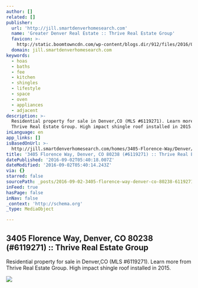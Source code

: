```yaml
---
author: []
related: []
publisher:
  url: 'http://jill.smartdenverhomesearch.com'
  name: 'Greater Denver Real Estate :: Thrive Real Estate Group'
  favicon: >-
    http://static.boomtowncdn.com/wp-content/blogs.dir/912/files/2016/05/TRG-logo-V-e1463945928413.jpg
  domain: jill.smartdenverhomesearch.com
keywords:
  - hoas
  - baths
  - fee
  - kitchen
  - shingles
  - lifestyle
  - space
  - oven
  - appliances
  - adjacent
description: >-
  Residential property for sale in Denver,CO (MLS #6119271). Learn more from
  Thrive Real Estate Group. High impact shingle roof installed in 2015.
inLanguage: en
app_links: []
isBasedOnUrl: >-
  http://jill.smartdenverhomesearch.com/homes/3405-Florence-Way/Denver/CO/80238/66201547/
title: '3405 Florence Way, Denver, CO 80238 (#6119271) :: Thrive Real Estate Group'
datePublished: '2016-09-02T05:40:18.007Z'
dateModified: '2016-09-02T05:40:14.243Z'
via: {}
starred: false
sourcePath: _posts/2016-09-02-3405-florence-way-denver-co-80238-6119271-thrive-rea.md
inFeed: true
hasPage: false
inNav: false
_context: 'http://schema.org'
_type: MediaObject

---
```

<article style=""><h1>3405 Florence Way, Denver, CO 80238 (#6119271) :: Thrive Real Estate Group</h1><p>Residential property for sale in Denver,CO (MLS #6119271). Learn more from Thrive Real Estate Group. High impact shingle roof installed in 2015.</p><img src="http://photos.boomtowncdn.com/metrolist/1280_boomver_1_6119271-1.jpg" /></article>